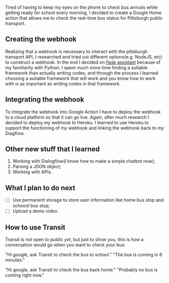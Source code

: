 Tired of having to keep my eyes on the phone to check bus arrivals while getting ready for school every morning, I decided to create a Google Home action that allows me to check the real-time bus status for Pittsburgh public transport.

## Creating the webhook
Realizing that a webhook is necessary to interact with the pittsburgh transport API, I researched and tried out different options(e.g. NodeJS, etc) to construct a webhook. In the end I decided on [flask assistant](https://flask-assistant.readthedocs.io/en/latest/) because of my familiarity with Python. I spent much more time finding a suitable framework than actually writing codes, and through the process I learned choosing a suitable framework that will work and you know how to work with is as important as writing codes in that framework.

## Integrating the webhook
To integrate the webhook into Google Action I have to deploy the webhook to a cloud platform so that it can go live. Again, after much research I decided to deploy my webhook to Heroku. I learned to use Heroku to support the functioning of my webhook and linking the webhook back to my Diagflow.

## Other new stuff that I learned
1. Working with Dialogflow(I know how to make a simple chatbot now);
2. Parsing a JSON object;
3. Working with APIs.

## What I plan to do next
- [ ] Use permanent storage to store user information like home bus stop and schoool bus stop;
- [ ] Upload a demo video.

## How to use Transit
Transit is not open to public *yet*, but just to show you, this is how a conversation would go when you want to check your bus:

"Hi google, ask Transit to check the bus to school."
"The bus is coming in 6 minutes."

"Hi google, ask Transit to check the bus back home."
"Probably no bus is coming right now."

